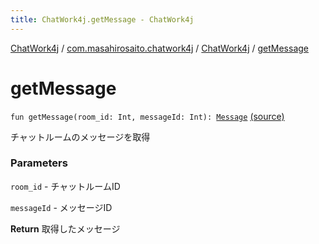 ```yaml
---
title: ChatWork4j.getMessage - ChatWork4j
---
```


[ChatWork4j](../../index.md) / [com.masahirosaito.chatwork4j](../index.md) / [ChatWork4j](index.md) / [getMessage](.)

# getMessage

`fun getMessage(room_id: Int, messageId: Int): `[`Message`](../../com.masahirosaito.chatwork4j.data.rooms/-message/index.md) [(source)](https://github.com/MasahiroSaito/ChatWork4j/tree/master/src/main/kotlin/com/masahirosaito/chatwork4j/ChatWork4j.kt#L289)

チャットルームのメッセージを取得

### Parameters

`room_id` - チャットルームID

`messageId` - メッセージID

**Return**
取得したメッセージ

